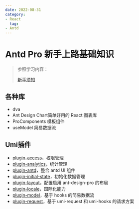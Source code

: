 ```yaml
---
date: 2022-08-31
category:
- React
  tag:
- Antd
---
```

# Antd Pro 新手上路基础知识

> 参照学习内容：
> 
> [新手须知](https://pro.ant.design/zh-CN/docs/introduction)

## 各种库

- dva
- Ant Design Chart简单好用的 React 图表库
- ProComponents 模板组件
- useModel 简易数据流

## Umi插件

- [plugin-access](https://umijs.org/zh-CN/plugins/plugin-access)，权限管理
- [plugin-analytics](https://umijs.org/zh-CN/plugins/plugin-analytics)，统计管理
- [plugin-antd](https://umijs.org/zh-CN/plugins/plugin-antd)，整合 antd UI 组件
- [plugin-initial-state](https://umijs.org/zh-CN/plugins/plugin-initial-state)，初始化数据管理
- [plugin-layout](https://umijs.org/zh-CN/plugins/plugin-layout)，配置启用 ant-design-pro 的布局
- [plugin-locale](https://umijs.org/zh-CN/plugins/plugin-locale)，国际化能力
- [plugin-model](https://umijs.org/zh-CN/plugins/plugin-model)，基于 hooks 的简易数据流
- [plugin-request](https://umijs.org/zh-CN/plugins/plugin-request)，基于 umi-request 和 umi-hooks 的请求方案
